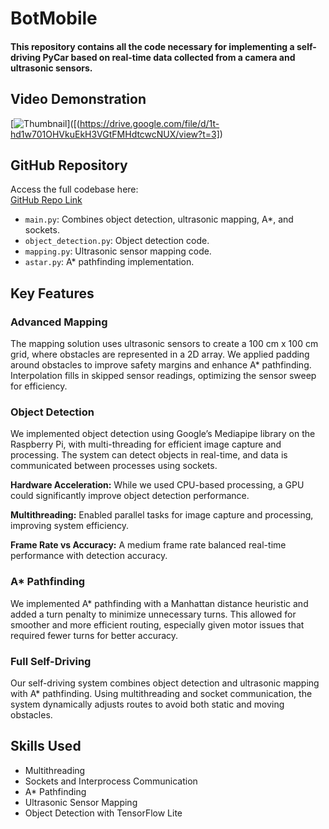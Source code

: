 # BotMobile

#### This repository contains all the code necessary for implementing a self-driving PyCar based on real-time data collected from a camera and ultrasonic sensors.

## Video Demonstration
[![Thumbnail](https://cdn.prod.website-files.com/63d04d4b1b2834390e504ddf/64f8e5421c1629c792309d26_Artboard%2013-tiny%20copy.jpg)]([(https://drive.google.com/file/d/1t-hd1w701OHVkuEkH3VGtFMHdtcwcNUX/view?t=3])

## GitHub Repository
Access the full codebase here:  
[GitHub Repo Link](https://github.com/Humzazohair/BotMobile)

- `main.py`: Combines object detection, ultrasonic mapping, A*, and sockets.
- `object_detection.py`: Object detection code.
- `mapping.py`: Ultrasonic sensor mapping code.
- `astar.py`: A* pathfinding implementation.

## Key Features

### Advanced Mapping
The mapping solution uses ultrasonic sensors to create a 100 cm x 100 cm grid, where obstacles are represented in a 2D array. We applied padding around obstacles to improve safety margins and enhance A* pathfinding. Interpolation fills in skipped sensor readings, optimizing the sensor sweep for efficiency.

### Object Detection
We implemented object detection using Google’s Mediapipe library on the Raspberry Pi, with multi-threading for efficient image capture and processing. The system can detect objects in real-time, and data is communicated between processes using sockets.

**Hardware Acceleration:** While we used CPU-based processing, a GPU could significantly improve object detection performance.

**Multithreading:** Enabled parallel tasks for image capture and processing, improving system efficiency.

**Frame Rate vs Accuracy:** A medium frame rate balanced real-time performance with detection accuracy.

### A* Pathfinding
We implemented A* pathfinding with a Manhattan distance heuristic and added a turn penalty to minimize unnecessary turns. This allowed for smoother and more efficient routing, especially given motor issues that required fewer turns for better accuracy.

### Full Self-Driving
Our self-driving system combines object detection and ultrasonic mapping with A* pathfinding. Using multithreading and socket communication, the system dynamically adjusts routes to avoid both static and moving obstacles.


## Skills Used
- Multithreading
- Sockets and Interprocess Communication
- A* Pathfinding
- Ultrasonic Sensor Mapping
- Object Detection with TensorFlow Lite
